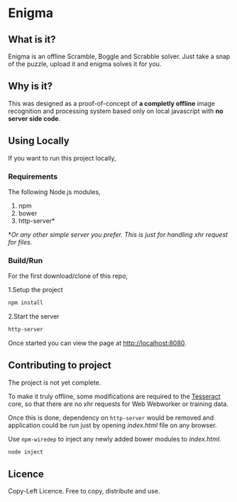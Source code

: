 # Enigma

## What is it?

Enigma is an offline Scramble, Boggle and Scrabble solver. Just take a snap of the puzzle, upload it and enigma solves it for you.

## Why is it?

This was designed as a proof-of-concept of **a completly offline** image recognition and processing system based only on local javascript with **no server side code**.

## Using Locally

If you want to run this project locally,

### Requirements

The following Node.js modules,

1. npm
2. bower
3. http-server*

*_Or any other simple server you prefer. This is just for handling xhr request for files._

### Build/Run

For the first download/clone of this repo,

1.Setup the project
  ```bash
npm install
  ```
2.Start the server
  ```bash
http-server
  ```
Once started you can view the page at [http://localhost:8080](http://localhost:8080).

## Contributing to project

The project is not yet complete.

To make it truly offline, some modifications are required to the [Tesseract](/http://tesseract.projectnaptha.com/) core, so that there are no xhr requests for Web Webworker or training data. 

Once this is done, dependency on `http-server` would be removed and application could be run just by opening _index.html_ file on any browser.

Use `npm-wiredep` to inject any newly added bower modules to _index.html_.
  ```bash
node inject
  ```

## Licence

Copy-Left Licence.
Free to copy, distribute and use.
